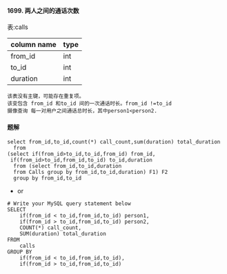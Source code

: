 
####  1699. 两人之间的通话次数

表:calls


| column name | type |
|-------------|------|
| from_id     | int  |
| to_id       |int|
| duration    |int|

```text
该表没有主键，可能存在重复项。
该变包含 from_id 和to_id 间的一次通话时长。from_id !=to_id
摄像查询 每一对用户之间通话总时长，其中person1<person2.
```

#### 题解

```roomsql
select from_id,to_id,count(*) call_count,sum(duration) total_duration
  from 
(select if(from_id>to_id,to_id,from_id) from_id,
 if(from_id>to_id,from_id,to_id) to_id,duration 
  from (select from_id,to_id,duration 
  from Calls group by from_id,to_id,duration) F1) F2 
  group by from_id,to_id

```

- or

```roomsql
# Write your MySQL query statement below
SELECT 
    if(from_id < to_id,from_id,to_id) person1,
    if(from_id > to_id,from_id,to_id) person2,
    COUNT(*) call_count,
    SUM(duration) total_duration
FROM
    calls
GROUP BY 
    if(from_id < to_id,from_id,to_id),
    if(from_id > to_id,from_id,to_id)

```
